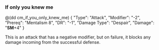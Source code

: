 ### If only you knew me

@(dd cm_if_you_only_knew_me)
{ "Type": "Attack",
	"Modifier": "-2",
	"Prereq": "Mentalism 8",
	"DR": "-1",
	"Damage Type": "Despair",
	"Damage": "__SM__+4"
}

This is an attack that has a negative modifier, but on failure,
it blocks any damage incoming from the successful defense.
